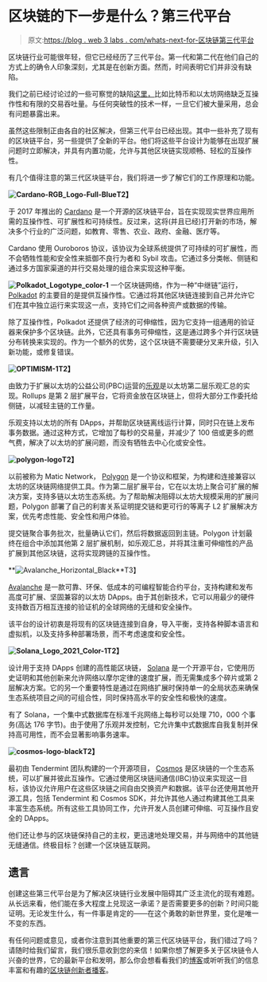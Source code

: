 # 区块链的下一步是什么？第三代平台

> 原文:[https://blog . web 3 labs . com/whats-next-for-区块链第三代平台](https://blog.web3labs.com/whats-next-for-blockchain-3rd-generation-platforms)

区块链行业可能很年轻，但它已经经历了三代平台。第一代和第二代在他们自己的方式上的确令人印象深刻，尤其是在创新方面。然而，时间表明它们并非没有缺陷。

我们之前已经讨论过的一些可察觉的缺陷[这里，](https://www.web3labs.com/blockchain-myths)比如比特币和以太坊网络缺乏互操作性和有限的交易吞吐量。与任何突破性的技术一样，一旦它们被大量采用，总会有问题暴露出来。

虽然这些限制正由各自的社区解决，但第三代平台已经出现。其中一些补充了现有的区块链平台，另一些提供了全新的平台。他们将这些平台设计为能够在出现扩展问题时立即解决，并具有内置功能，允许与其他区块链实现顺畅、轻松的互操作性。

有几个值得注意的第三代区块链平台，我们将进一步了解它们的工作原理和功能。

**![Cardano-RGB_Logo-Full-Blue](../Images/0cf148ccdf5716615392ac7fd62dc134.png)T2】**

于 2017 年推出的 [Cardano](https://cardano.org/) 是一个开源的区块链平台，旨在实现现实世界应用所需的互操作性、可扩展性和可持续性。反过来，这将(并且已经)打开新的市场，解决多个行业的广泛问题，如教育、零售、农业、政府、金融、医疗等。

Cardano 使用 Ouroboros 协议，该协议为全球系统提供了可持续的可扩展性，而不会牺牲性能和安全性来抵御不良行为者和 Sybil 攻击。它通过多分类帐、侧链和通过多方国家渠道的并行交易处理的组合来实现这种平衡。

**![Polkadot_Logotype_color-1](../Images/d15e9f3fc67fe7081c43c01579171c45.png)** 一个区块链网络，作为一种“中继链”运行， [Polkadot](https://polkadot.network/) 的主要目的是提供互操作性。它通过将其他区块链连接到自己并允许它们在其中独立运行来实现这一点，支持它们之间各种资产或数据的传输。

除了互操作性，Polkadot 还提供了经济的可伸缩性，因为它支持一组通用的验证器来保护多个区块链。此外，它还具有事务可伸缩性，这是通过跨多个并行区块链分布转换来实现的。作为一个额外的优势，这个区块链不需要硬分叉来升级，引入新功能，或修复错误。

**![OPTIMISM-1](../Images/20fa180be1181405b62a6dd0d5c9f073.png)T2】**

由致力于扩展以太坊的公益公司(PBC)运营的[乐观](https://optimism.io/)是以太坊第二层乐观汇总的实现。Rollups 是第 2 层扩展平台，它将资金放在区块链上，但将大部分工作委托给侧链，以减轻主链的工作量。

乐观支持以太坊的所有 DApps，并帮助区块链离线运行计算，同时只在链上发布事务数据。通过这种方式，它增加了每秒的交易量，并减少了 100 倍或更多的燃气费，解决了以太坊的扩展问题，而没有牺牲去中心化或安全性。

**![polygon-logo](../Images/0fd2982142af7742d3898b1252a2ad61.png)T2】**

以前被称为 Matic Network， [Polygon](https://polygon.technology/) 是一个协议和框架，为构建和连接兼容以太坊的区块链网络提供工具。作为第二层扩展平台，它在以太坊上聚合可扩展的解决方案，支持多链以太坊生态系统。为了帮助解决阻碍以太坊大规模采用的扩展问题，Polygon 部署了自己的利害关系证明提交链和更可行的等离子 L2 扩展解决方案，优先考虑性能、安全性和用户体验。

提交链聚合事务批次，批量确认它们，然后将数据返回到主链。Polygon 计划最终在组合中添加其他第 2 层扩展机制，如乐观汇总，并将其注重可伸缩性的产品扩展到其他区块链，这将实现跨链的互操作性。

**![Avalanche_Horizontal_Black](../Images/343a8e5decea692945cc4bb6420ae0c2.png)**T3】

[Avalanche](https://www.avax.network/) 是一款可靠、环保、低成本的可编程智能合约平台，支持构建和发布高度可扩展、坚固兼容的以太坊 DApps。由于其创新技术，它可以用最少的硬件支持数百万相互连接的验证机的全球网络的无缝和安全操作。

该平台的设计初衷是将现有的区块链连接到自身，导入平衡，支持各种脚本语言和虚拟机，以及支持多种部署场景，而不考虑速度和安全性。

**![Solana_Logo_2021_Color-1](../Images/233804cd1dddd3214eb7cd7423ca80fa.png)T2】**

设计用于支持 DApps 创建的高性能区块链， [Solana](https://solana.com/) 是一个开源平台，它使用历史证明和其他创新来允许网络以摩尔定律的速度扩展，而无需集成多个碎片或第 2 层解决方案。它的另一个重要特性是通过在网络扩展时保持单一的全局状态来确保生态系统项目之间的可组合性，同时保持高水平的安全性和极快的速度。

有了 Solana，一个集中式数据库在标准千兆网络上每秒可以处理 710，000 个事务(高达 176 字节)。由于使用了乐观并发控制，它允许集中式数据库自我复制并保持高可用性，而不会显著影响事务速率。

**![cosmos-logo-black](../Images/6f8e41f14d652a768846cee9918c0e2d.png)T2】**

最初由 Tendermint 团队构建的一个开源项目， [Cosmos](https://cosmos.network/) 是区块链的一个生态系统，可以扩展并彼此互操作。它通过使用区块链间通信(IBC)协议来实现这一目标，该协议允许用户在这些区块链之间自由交换资产和数据。该平台还使用其他开源工具，包括 Tendermint 和 Cosmos SDK，并允许其他人通过构建其他工具来丰富生态系统。所有这些工具协同工作，允许开发人员创建可伸缩、可互操作且安全的 DApps。

他们还让参与的区块链保持自己的主权，更迅速地处理交易，并与网络中的其他链无缝通信。终极目标？创建一个区块链互联网。

## **遗言**

创建这些第三代平台是为了解决区块链行业发展中阻碍其广泛主流化的现有难题。从长远来看，他们能在多大程度上兑现这一承诺？是否需要更多的创新？时间只能证明。无论发生什么，有一件事是肯定的——在这个勇敢的新世界里，变化是唯一不变的东西。

有任何问题或意见，或者你注意到其他重要的第三代区块链平台，我们错过了吗？请随时给我们留言，我们很乐意收到您的来信！如果你想了解更多关于区块链令人兴奋的世界，它的最新平台和发明，那么你会想看看我们的[博客](https://blog.web3labs.com/)或听听我们的信息丰富和有趣的[区块链创新者播客](https://podcast.web3labs.com/)。